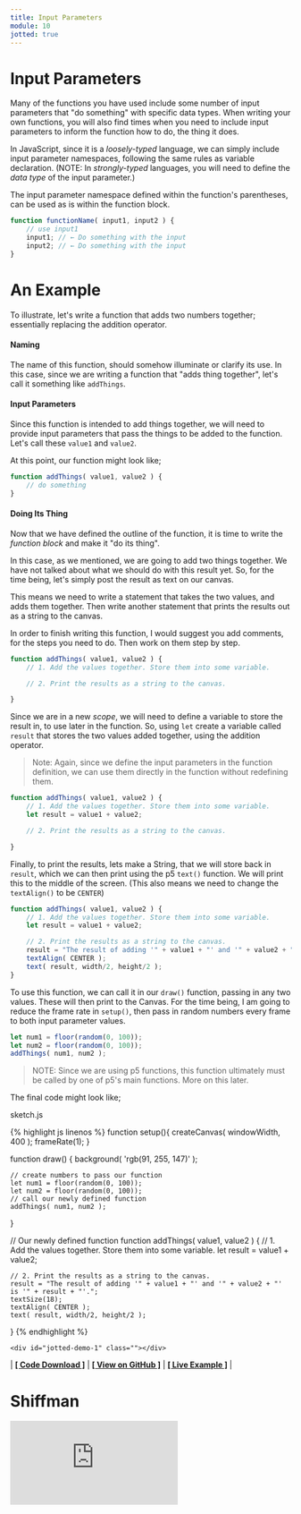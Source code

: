 ```yaml
---
title: Input Parameters
module: 10
jotted: true
---
```


# Input Parameters

Many of the functions you have used include some number of input parameters that "do something" with specific data types. When writing your own functions, you will also find times when you need to include input parameters to inform the function how to do, the thing it does.

In JavaScript, since it is a _loosely-typed_ language, we can simply include input parameter namespaces, following the same rules as variable declaration. (NOTE: In _strongly-typed_ languages, you will need to define the _data type_ of the input parameter.)

The input parameter namespace defined within the function's parentheses, can be used as is within the function block.

```js
function functionName( input1, input2 ) {
    // use input1
    input1; // ← Do something with the input
    input2; // ← Do something with the input
}
```

# An Example

To illustrate, let's write a function that adds two numbers together; essentially replacing the addition operator.

#### Naming

The name of this function, should somehow illuminate or clarify its use. In this case, since we are writing a function that "adds thing together", let's call it something like `addThings`.

#### Input Parameters

Since this function is intended to add things together, we will need to provide input parameters that pass the things to be added to the function. Let's call these `value1` and `value2`.

At this point, our function might look like;

```js
function addThings( value1, value2 ) {
    // do something
}
```

#### Doing Its Thing

Now that we have defined the outline of the function, it is time to write the _function block_ and make it "do its thing".

In this case, as we mentioned, we are going to add two things together. We have not talked about what we should do with this result yet. So, for the time being, let's simply post the result as text on our canvas.

This means we need to write a statement that takes the two values, and adds them together. Then write another statement that prints the results out as a string to the canvas.

In order to finish writing this function, I would suggest you add comments, for the steps you need to do. Then work on them step by step.

```js
function addThings( value1, value2 ) {
    // 1. Add the values together. Store them into some variable.

    // 2. Print the results as a string to the canvas.

}
```

Since we are in a new _scope_, we will need to define a variable to store the result in, to use later in the function. So, using `let` create a variable called `result` that stores the two values added together, using the addition operator.

> Note: Again, since we define the input parameters in the function definition, we can use them directly in the function without redefining them.

```js
function addThings( value1, value2 ) {
    // 1. Add the values together. Store them into some variable.
    let result = value1 + value2;

    // 2. Print the results as a string to the canvas.

}
```

Finally, to print the results, lets make a String, that we will store back in `result`, which we can then print using the p5 `text()` function. We will print this to the middle of the screen. (This also means we need to change the `textAlign()` to be `CENTER`)

```js
function addThings( value1, value2 ) {
    // 1. Add the values together. Store them into some variable.
    let result = value1 + value2;

    // 2. Print the results as a string to the canvas.
    result = "The result of adding '" + value1 + "' and '" + value2 + "' is '" + result + "'.";
    textAlign( CENTER );
    text( result, width/2, height/2 );
}
```

To use this function, we can call it in our `draw()` function, passing in any two values. These will then print to the Canvas. For the time being, I am going to reduce the frame rate in `setup()`, then pass in random numbers every frame to both input parameter values.

```js
let num1 = floor(random(0, 100));
let num2 = floor(random(0, 100));
addThings( num1, num2 );
```

> NOTE: Since we are using p5 functions, this function ultimately must be called by one of p5's main functions. More on this later.


The final code might look like;

<div id="code-heading">sketch.js</div>

{% highlight js linenos %}
function setup(){
    createCanvas( windowWidth, 400 );
    frameRate(1);
}

function draw() {
    background( 'rgb(91, 255, 147)' );

    // create numbers to pass our function
    let num1 = floor(random(0, 100));
    let num2 = floor(random(0, 100));
    // call our newly defined function
    addThings( num1, num2 );
}

// Our newly defined function
function addThings( value1, value2 ) {
    // 1. Add the values together. Store them into some variable.
    let result = value1 + value2;

    // 2. Print the results as a string to the canvas.
    result = "The result of adding '" + value1 + "' and '" + value2 + "' is '" + result + "'.";
    textSize(18);
    textAlign( CENTER );
    text( result, width/2, height/2 );
}
{% endhighlight %}


    <div id="jotted-demo-1" class=""></div>
</div>
<script>
    new Jotted(document.querySelector("#jotted-demo-1"), {
    files: [
        {
            type: "js",
            url:"https://raw.githubusercontent.com/Montana-Media-Arts/120_CreativeCoding/master/lecture_code/10/02_input_parameters_01/sketch.js"
        },
        {
            type: "html",
            url:"../../../p5_resources/index.html"
    }],
    // plugins: [ "codemirror", "console" ]
    plugins: [ "codemirror" ]
});
</script>

| [**[ Code Download ]**](https://github.com/Montana-Media-Arts/120_CreativeCoding/raw/master/lecture_code/10/02_input_parameters_01/02_input_parameters_01.zip) | [**[ View on GitHub ]**](https://github.com/Montana-Media-Arts/120_CreativeCoding/raw/master/lecture_code/10/02_input_parameters_01/) | [**[ Live Example ]**](https://montana-media-arts.github.io/120_CreativeCoding/lecture_code/10/02_input_parameters_01/) |


# Shiffman

<div class="embed-responsive embed-responsive-16by9"><iframe class="embed-responsive-item" src="https://www.youtube.com/embed/zkc417YapfE" frameborder="0" allowfullscreen></iframe></div>
